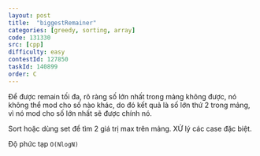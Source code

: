 ```yaml
---
layout: post
title:  "biggestRemainer"
categories: [greedy, sorting, array]
code: 131330
src: [cpp]
difficulty: easy
contestId: 127850
taskId: 140899
order: C
---
```



Để được remain tối đa, rõ ràng số lớn nhất trong mảng không được, nó không thể mod cho số nào khác, do đó kết quả là số lớn thứ 2 trong mảng, vì nó mod cho số lớn nhất sẽ được chính nó.

Sort hoặc dùng set để tìm 2 giá trị max trên mảng. XỬ lý các case đặc biệt.

Độ phức tạp `O(NlogN)`
